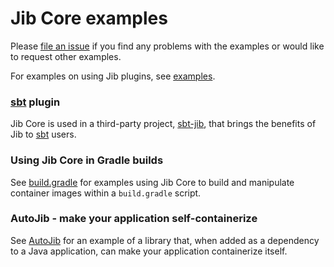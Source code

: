 # Jib Core examples

Please [file an issue](/../../issues/new) if you find any problems with the examples or would like to request other examples.

For examples on using Jib plugins, see [examples](../../examples).

### [sbt](https://www.scala-sbt.org/) plugin

Jib Core is used in a third-party project, [sbt-jib](https://index.scala-lang.org/schmitch/sbt-jib), that brings the benefits of Jib to [sbt](https://www.scala-sbt.org/) users.

### Using Jib Core in Gradle builds

See [build.gradle](build.gradle) for examples using Jib Core to build and manipulate container images within a `build.gradle` script.

### AutoJib - make your application self-containerize

See [AutoJib](https://github.com/coollog/autojib) for an example of a library that, when added as a dependency to a Java application, can make your application containerize itself.
